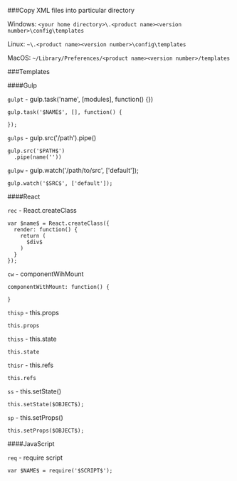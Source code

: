 ###Copy XML files into particular directory

Windows: `<your home directory>\.<product name><version number>\config\templates`

Linux: `~\.<product name><version number>\config\templates`

MacOS: `~/Library/Preferences/<product name><version number>/templates`

###Templates

####Gulp

`gulpt` - gulp.task('name', [modules], function() {})

```
gulp.task('$NAME$', [], function() {

});
```

`gulps` - gulp.src('/path').pipe()

```
gulp.src('$PATH$')
  .pipe(name(''))
```

`gulpw` - gulp.watch('/path/to/src', ['default']);

```
gulp.watch('$SRC$', ['default']);
```


####React

`rec` - React.createClass

```
var $name$ = React.createClass({
  render: function() {
    return (
      $div$
    )
  }
});
```

`cw` - componentWihMount

```
componentWithMount: function() {

}
```

`thisp` - this.props

```
this.props
```

`thiss` - this.state

```
this.state
```

`thisr` - this.refs

```
this.refs
```

`ss` - this.setState()

```
this.setState($OBJECT$);
```

`sp` - this.setProps()

```
this.setProps($OBJECT$);
```


####JavaScript

`req` - require script

```
var $NAME$ = require('$SCRIPT$');
```
